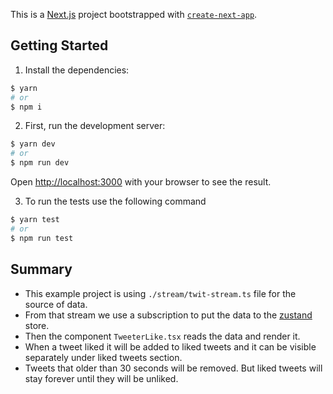 This is a [Next.js](https://nextjs.org/) project bootstrapped with [`create-next-app`](https://github.com/vercel/next.js/tree/canary/packages/create-next-app).

## Getting Started

1. Install the dependencies:

```bash
$ yarn
# or
$ npm i
```

2. First, run the development server:

```bash
$ yarn dev
# or
$ npm run dev
```

Open [http://localhost:3000](http://localhost:3000) with your browser to see the result.

3. To run the tests use the following command

```bash
$ yarn test
# or
$ npm run test
```

## Summary

- This example project is using `./stream/twit-stream.ts` file for the source of data.
- From that stream we use a subscription to put the data to the [zustand](https://github.com/pmndrs/zustand) store.
- Then the component `TweeterLike.tsx` reads the data and render it.
- When a tweet liked it will be added to liked tweets and it can be visible separately under liked tweets section.
- Tweets that older than 30 seconds will be removed. But liked tweets will stay forever until they will be unliked.
